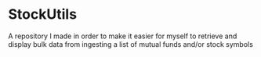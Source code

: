 # StockUtils
A repository I made in order to make it easier for myself to retrieve and display bulk data from ingesting a list of mutual funds and/or stock symbols
